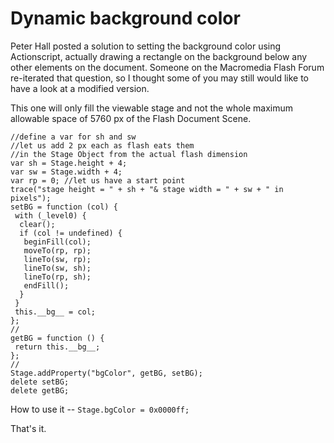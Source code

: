 # Dynamic background color

Peter Hall posted a solution to setting the background color using Actionscript, actually drawing a rectangle on the background below any other elements on the document. Someone on the Macromedia Flash Forum re-iterated that question, so I thought some of you may still would like to have a look at a modified version.

This one will only fill the viewable stage and not the whole maximum allowable space of 5760 px of the Flash Document Scene.

```
//define a var for sh and sw
//let us add 2 px each as flash eats them
//in the Stage Object from the actual flash dimension
var sh = Stage.height + 4;
var sw = Stage.width + 4;
var rp = 0; //let us have a start point
trace("stage height = " + sh + "& stage width = " + sw + " in pixels");
setBG = function (col) {
 with (_level0) {
  clear();
  if (col != undefined) {
   beginFill(col);
   moveTo(rp, rp);
   lineTo(sw, rp);
   lineTo(sw, sh);
   lineTo(rp, sh);
   endFill();
  }
 }
 this.__bg__ = col;
};
//
getBG = function () {
 return this.__bg__;
};
//
Stage.addProperty("bgColor", getBG, setBG);
delete setBG;
delete getBG;
```

How to use it -- `Stage.bgColor = 0x0000ff;`

That's it.